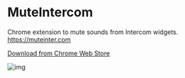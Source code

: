 # MuteIntercom
Chrome extension to mute sounds from Intercom widgets. https://muteinter.com

[Download from Chrome Web Store](https://chrome.google.com/webstore/detail/gfcdbfadghgpcbaiiedpdhpdolffkojl)

![img](https://muteinter.com/share-card.jpg)
